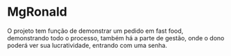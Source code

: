 # MgRonald

O projeto tem função de demonstrar um pedido em fast food, demonstrando todo o processo, também há a parte de gestão, onde o dono poderá ver sua lucratividade, entrando com uma senha.
